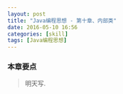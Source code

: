 ```yaml
---
layout: post
title: "Java编程思想 - 第十章、内部类"
date: 2016-05-10 16:56
categories: [skill]
tags: [Java编程思想]
---
```


### 本章要点

> 明天写.
